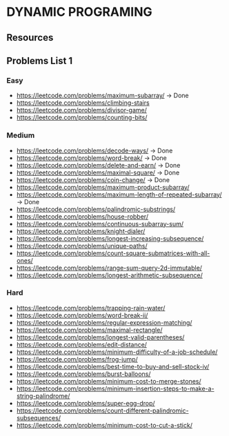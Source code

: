 # DYNAMIC PROGRAMING
## Resources


## Problems List 1
### Easy
- https://leetcode.com/problems/maximum-subarray/ -> Done
- https://leetcode.com/problems/climbing-stairs
- https://leetcode.com/problems/divisor-game/
- https://leetcode.com/problems/counting-bits/

### Medium
- https://leetcode.com/problems/decode-ways/ -> Done
- https://leetcode.com/problems/word-break/ -> Done
- https://leetcode.com/problems/delete-and-earn/ -> Done
- https://leetcode.com/problems/maximal-square/ -> Done
- https://leetcode.com/problems/coin-change/ -> Done
- https://leetcode.com/problems/maximum-product-subarray/
- https://leetcode.com/problems/maximum-length-of-repeated-subarray/ -> Done
- https://leetcode.com/problems/palindromic-substrings/
- https://leetcode.com/problems/house-robber/
- https://leetcode.com/problems/continuous-subarray-sum/
- https://leetcode.com/problems/knight-dialer/
- https://leetcode.com/problems/longest-increasing-subsequence/
- https://leetcode.com/problems/unique-paths/
- https://leetcode.com/problems/count-square-submatrices-with-all-ones/
- https://leetcode.com/problems/range-sum-query-2d-immutable/
- https://leetcode.com/problems/longest-arithmetic-subsequence/

### Hard
- https://leetcode.com/problems/trapping-rain-water/
- https://leetcode.com/problems/word-break-ii/
- https://leetcode.com/problems/regular-expression-matching/
- https://leetcode.com/problems/maximal-rectangle/
- https://leetcode.com/problems/longest-valid-parentheses/
- https://leetcode.com/problems/edit-distance/
- https://leetcode.com/problems/minimum-difficulty-of-a-job-schedule/
- https://leetcode.com/problems/frog-jump/
- https://leetcode.com/problems/best-time-to-buy-and-sell-stock-iv/
- https://leetcode.com/problems/burst-balloons/
- https://leetcode.com/problems/minimum-cost-to-merge-stones/
- https://leetcode.com/problems/minimum-insertion-steps-to-make-a-string-palindrome/
- https://leetcode.com/problems/super-egg-drop/
- https://leetcode.com/problems/count-different-palindromic-subsequences/
- https://leetcode.com/problems/minimum-cost-to-cut-a-stick/
